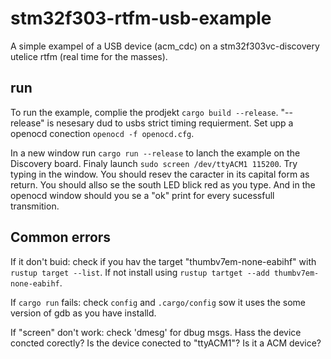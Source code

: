 # stm32f303-rtfm-usb-example
A simple exampel of a USB device (acm_cdc) on a stm32f303vc-discovery utelice rtfm (real time for the masses).

## run
To run the example, complie the prodjekt `cargo build --release`.
"--release" is nesesary dud to usbs strict timing requierment.
Set upp a openocd conection `openocd -f openocd.cfg`.

In a new window run `cargo run --release` to lanch the example on the Discovery board.
Finaly launch `sudo screen /dev/ttyACM1 115200`.
Try typing in the window.
You should resev the caracter in its capital form as return.
You should allso se the south LED blick red as you type.
And in the openocd window should you se a "ok" print for every sucessfull transmition.

## Common errors
If it don't buid: check if you hav the target "thumbv7em-none-eabihf" with `rustup target --list`.
If not install using `rustup tartget --add thumbv7em-none-eabihf`.

If `cargo run` fails: check `config` and `.cargo/config` sow it uses the some version of gdb as you have installd.

If "screen" don't work: check 'dmesg' for dbug msgs.
Hass the device concted corectly?
Is the device conected to "ttyACM1"?
Is it a ACM device?

